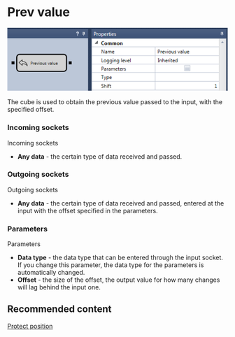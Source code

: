 # Prev value

![Designer The previous value 00](../images/Designer_previous_value_00.png)

The cube is used to obtain the previous value passed to the input, with the specified offset.

### Incoming sockets

Incoming sockets

- **Any data** \- the certain type of data received and passed.

### Outgoing sockets

Outgoing sockets

- **Any data** \- the certain type of data received and passed, entered at the input with the offset specified in the parameters.

### Parameters

Parameters

- **Data type** \- the data type that can be entered through the input socket. If you change this parameter, the data type for the parameters is automatically changed.
- **Offset** \- the size of the offset, the output value for how many changes will lag behind the input one.

## Recommended content

[Protect position](Designer_Protect_positions.md)
